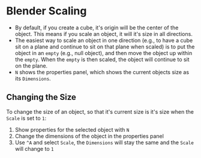 # Blender Scaling

- By default, if you create a cube, it's origin will be the center of the object. This means if you scale an object, it will it's size in all directions.
- The easiest way to scale an object in one direction (e.g., to have a cube sit on a plane and continue to sit on that plane when scaled) is to put the object in an `empty` (e.g., null object), and then move the object up within the `empty`. When the `empty` is then scaled, the object will continue to sit on the plane.
- `N` shows the properties panel, which shows the current objects size as its `Dimensions`.

## Changing the Size

To change the size of an object, so that it's current size is it's size when the `Scale` is set to `1`:

1. Show properties for the selected object with `N`
2. Change the dimensions of the object in the properties panel
3. Use `^A` and select `Scale`, the `Dimensions` will stay the same and the `Scale` will change to `1`
